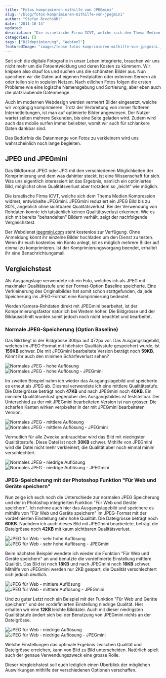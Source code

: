 ```yaml
---
title: "Fotos komprimieren mithilfe von JPEGmini"
slug: "/blog/fotos-komprimieren-mithilfe-von-jpegmini"
author: "Stefan Brechbühl"
date: "2011-10-14"
updated: 
description: "Die israelische Firma ICVT, welche sich dem Thema Medien Kompression widmet, entwickelte JPEGmini. JPEGmini reduziert ein JPEG Bild bis zu 80%, angeblich ohne sichtbaren Qualitätsverlust."
categories: []
tags: ["Bildoptimierung", "Webtool"]
featuredImage: "images/tease-fotos-komprimieren-mithilfe-von-jpegmini.jpg"
---
```

Seit sich die digitale Fotografie in unser Leben integrierte, brauchen wir uns nicht mehr um die Fotoentwicklung und deren Kosten zu kümmern. Wir knipsen also drauf los und suchen uns die schönsten Bilder aus. Nun speichern wir die Daten auf eigenen Festplatten oder externen Servern ab oder teilen sie in sozialen Netzen. Nach etlichen Fotos folgen die ersten Probleme wie eine logische Namensgebung und Sortierung, aber eben auch die platzraubende Datenmenge.

Auch im modernen Webdesign werden vermehrt Bilder eingesetzt, welche wir vorgängig komprimieren. Trotz der Verbreitung von immer flotteren Internetleitungen, ist man auf optimierte Bilder angewiesen. Der Nutzer wartet selten mehrere Sekunden, bis eine Seite geladen wird. Zudem wird auch das mobile surfen immer beliebter, womit wir auch für schlankere Daten dankbar sind.

Das Bedürfnis die Datenmenge von Fotos zu verkleinern wird uns wahrscheinlich noch lange begleiten.

## JPEG und JPEGmini

Das Bildformat JPEG oder JPG mit den verschiedenen Möglichkeiten der Komprimierung und dem was dahinter steckt, ist eine Wissenschaft für sich. Was uns eigentlich interessiert ist das Ergebnis, nämlich ein optimiertes Bild, möglichst ohne Qualitätsverlust aber trotzdem so „leicht“ wie möglich.

Die israelische Firma ICVT, welche sich dem Thema Medien Kompression widmet, entwickelte JPEGmini. JPEGmini reduziert ein JPEG Bild bis zu 80%, angeblich ohne sichtbaren Qualitätsverlust. Bei der Verwendung von Rohdaten konnte ich tatsächlich keinen Qualitätsverlust erkennen. Wie es sich mit bereits "behandelten" Bildern verhält, zeigt der nachfolgende Vergleichstest.

Der Webdienst [jpegmini.com](https://www.jpegmini.com "Link zu jpegmini.com") steht kostenlos zur Verfügung. Ohne Anmeldung könnt ihr einzelne Bilder hochladen um den Dienst zu testen. Wenn ihr euch kostenlos ein Konto anlegt, ist es möglich mehrere Bilder auf einmal zu komprimieren. Ist der Komprimierungsvorgang beendet, erhaltet ihr eine Benachrichtungsmail.

## Vergleichstest

Als Ausgangslage verwendete ich ein Foto, welches ich als JPEG mit maximaler Qualitätsstufe und der Format-Option Baseline speicherte. Eine Verkleinerung des Originalbildes hat somit schon stattgefunden, da jede Speicherung ins JPEG-Format eine Komprimierung bedeutet.

Werden Kamera-Rohdaten direkt mit JPEGmini bearbeitet, ist der Komprimierungsfaktor natürlich bei Weitem höher. Die Bildgrösse und der Bildausschnitt wurden somit jedoch noch nicht beachtet und bearbeitet.

### Normale JPEG-Speicherung (Option Baseline)

Das Bild liegt in der Bildgrösse 300px auf 472px vor. Das Ausgangslagebild, welches im JPEG-Format mit höchster Qualitätsstufe gespeichert wurde, ist **159KB** schwer. Die mit JPEGmini bearbeitete Version beträgt noch **59KB**. Könnt ihr auch den minimen Schärfeverlust sehen?

![Normales JPEG - hohe Auflösung](images/jpegmini-jpgnormal-gross.jpg "Normales JPEG - hohe Auflösung ")![Normales JPEG - hohe Auflösung - JPEGmini](images/jpegmini-jpgnormal-gross_mini.jpg "Normales JPEG - hohe Auflösung - JPEGmini ")

Im zweiten Beispiel nahm ich wieder das Ausgangslagebild und speicherte es erneut als JPEG ab. Diesmal verwendete ich eine mittlere Qualitätsstufe. Die Dateigrösse beträgt noch **47KB** und nach JPEGmini noch **40KB**. Ein minimer Qualitätsverlust gegenüber des Ausgangsbildes ist feststellbar. Der Unterschied zu der mit JPEGmini bearbeiteten Version ist nun grösser. Die scharfen Kanten wirken verpixelter in der mit JPEGmini bearbeiteten Version.

![Normales JPEG - mittlere Auflösung](images/jpegmini-jpgnormal-mittel.jpg "Normales JPEG - mittlere Auflösung ")![Normales JPEG - mittlere Auflösung - JPEGmini](images/jpegmini-jpgnormal-mittel_mini.jpg "Normales JPEG - mittlere Auflösung - JPEGmini")

Vermutlich für alle Zwecke unbrauchbar wird das Bild mit niedrigster Qualitätsstufe. Diese Datei ist noch **30KB** schwer. Mithilfe von JPEGmini wird die Datei nicht mehr verkleinert, die Qualität aber noch einmal minim verschlechtert.

![Normales JPEG - niedrige Auflösung](images/jpegmini-jpgnormal-klein.jpg "Normales JPEG - niedrige Auflösung ")![Normales JPEG - niedrige Auflösung - JPEGmini](images/jpegmini-jpgnormal-klein_mini.jpg "Normales JPEG - niedrige Auflösung - JPEGmini ")

### JPEG-Speicherung mit der Photoshop Funktion "Für Web und Geräte speichern"

Nun zeige ich euch noch die Unterschiede zur normalen JPEG Speicherung und der in Photoshop integrierten Funktion "Für Web und Geräte speichern". Ich nehme auch hier das Ausgangslagebild und speichere es mithilfe von "Für Web und Geräte speichern" im JPEG-Format mit der vordefinierten Einstellung sehr hohe Qualität. Die Dateigrösse beträgt noch **60KB**. Nachdem ich auch dieses Bild mit JPEGmini bearbeitete, beträgt die Dateigrösse noch **42KB** mit kaum sichtbaren Qualitätsverlust.

![JPEG für Web - sehr hohe Auflösung](images/jpegmini-jpgweb-sehrgross.jpg "JPEG für Web - sehr hohe Auflösung ")![JPEG für Web - sehr hohe Auflösung - JPEGmini](images/jpegmini-jpgweb-sehrgross_mini.jpg "JPEG für Web - sehr hohe Auflösung - JPEGmini")

Beim nächsten Beispiel wendete ich wieder die Funktion "Für Web und Geräte speichern" an und benutzte die vordefinierte Einstellung mittlere Qualität. Das Bild ist noch **18KB** und nach JPEGmini noch **16KB** schwer. Mithilfe von JPEGmini werden nur 2KB gespart, die Qualität verschlechtert sich jedoch deutlich.

![JPEG für Web - mittlere Auflösung](images/jpegmini-jpgweb-normal.jpg "JPEG für Web - mittlere Auflösung ")![JPEG für Web - mittlere Auflösung - JPEGmini](images/jpegmini-jpgweb-normal_mini.jpg "JPEG für Web - mittlere Auflösung - JPEGmini ")

Und zu guter Letzt noch ein Beispiel mit der Funktion "Für Web und Geräte speichern" und der vordefinierten Einstellung niedrige Qualität. Hier erhalten wir eine **12KB** leichte Bilddatei. Auch mit dieser niedrigsten Qualitätstufe ändert sich bei der Benutzung von JPEGmini nichts an der Dateigrösse.

![JPEG für Web - niedrige Auflösung](images/jpegmini-jpgweb-niedrig.jpg "JPEG für Web - niedrige Auflösung ")![JPEG für Web - niedrige Auflösung - JPEGmini](images/jpegmini-jpgweb-niedrig_mini.jpg "JPEG für Web - niedrige Auflösung - JPEGmini ")

Welche Einstellungen das optimale Ergebnis zwischen Qualität und Dateigrösse erreichen, kann von Bild zu Bild unterscheiden. Natürlich spielt auch der genaue Verwendungszweck eine grosse Rolle.

Dieser Vergleichstest soll euch lediglich einen Überblick der möglichen Auswirkungen mithilfe der verschiedenen Optionen verschaffen.
